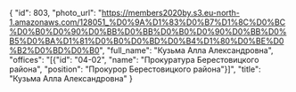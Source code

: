 {
    "id": 803,
    "photo_url": "https://members2020by.s3.eu-north-1.amazonaws.com/128051_%D0%9A%D1%83%D0%B7%D1%8C%D0%BC%D0%B0%D0%90%D0%BB%D0%BB%D0%B0%D0%90%D0%BB%D0%B5%D0%BA%D1%81%D0%B0%D0%BD%D0%B4%D1%80%D0%BE%D0%B2%D0%BD%D0%B0",
    "full_name": "Кузьма Алла Александровна",
    "offices": "[{\"id\": \"04-02\", \"name\": \"Прокуратура Берестовицкого района\", \"position\": \"Прокурор Берестовицкого района\"}]",
    "title": "Кузьма Алла Александровна"
}